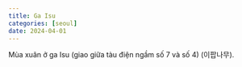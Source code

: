 ```yaml
---
title: Ga Isu
categories: [seoul]
date: 2024-04-01
---
```

Mùa xuân ở ga Isu (giao giữa tàu điện ngầm số 7 và số 4) (이팝나무).

